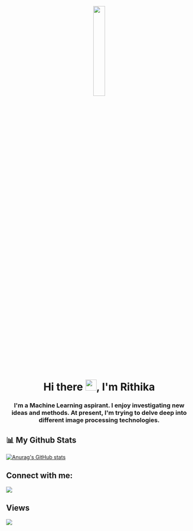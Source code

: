 <center>
<a href="#" ><img  width="25%" height="auto" src="https://media.istockphoto.com/vectors/teenage-girk-working-on-computer-in-classroom-vector-id1150453750?k=20&m=1150453750&s=612x612&w=0&h=1_UuOCVWdUbtJ09MKzBSXZrK65MmzEZq7rzLSi4WKDU=" height="175px"/></a>
</center>
<h1 align="center">Hi there <img src="https://raw.githubusercontent.com/MartinHeinz/MartinHeinz/master/wave.gif" width="30px">, I'm Rithika</h1>
<h3 align="center">I'm a Machine Learning aspirant. I enjoy investigating new ideas and methods. At present, I'm trying to delve deep into different image processing technologies.</h3>

## 📊 My Github Stats

[![Anurag's GitHub stats](https://github-readme-stats.vercel.app/api?username=rithikafjohnson)](https://github.com/anuraghazra/github-readme-stats)

## Connect with me:
<p align="left">

<a href = "https://www.linkedin.com/in/rithikafjohnson/"><img src="https://img.icons8.com/fluent/48/000000/linkedin.png"/></a>

</p>

## Views
<a href="https://github.com/Meghna-DAS/github-profile-views-counter">
    <img src="https://komarev.com/ghpvc/?username=rithikafjohnson">
</a>

